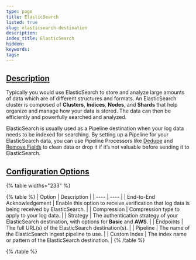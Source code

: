 ```yaml
---
type: page
title: ElasticSearch
listed: true
slug: elasticsearch-destination
description: 
index_title: ElasticSearch
hidden: 
keywords: 
tags: 
---
```



## [Description](https://docs.mezmo.com/docs/elasticsearch-pipeline-destination#description)

Typically you would use ElasticSearch to store and analyze large amounts of data which are of different structures and formats. An ElasticSearch cluster is composed of **Clusters**, **Indices**, **Nodes**, and **Shards** that help organize and manage how your data is stored. The data can then be efficiently and powerfully searched and analyzed.

ElasticSearch is usually used as a Pipeline destination when your log data needs to be indexed for searching. By setting up a Pipeline for your ElasticSearch data, you can use Pipeline Processors like [Dedupe](/telemetry-pipelines/dedupe-processor) and [Remove Fields](/telemetry-pipelines/drop-fields-processor) to clean data or drop it if it’s not valuable before sending it to ElasticSearch.

## [Configuration Options](https://docs.mezmo.com/docs/elasticsearch-pipeline-destination#configuration-options)

{% table widths="233" %}

{% table %}
| Option | Description | 
| ---- | ---- | 
| End-to-End Acknowledgement | Enable this option to receive verification that log data is being received by ElasticSearch. | 
| Compression | Compression type to apply to your log data. | 
| Strategy | The authentication strategy of your ElasticSearch destination, with options for **Basic** and **AWS**. | 
| Endpoints | The full URL(s) of the ElasticSearch destination(s). | 
| Pipeline | The name of the ElasticSearch ingest pipeline to use. | 
| Custom Index | The index name or pattern of the ElasticSearch destination. | 
{% /table %}

{% /table %}